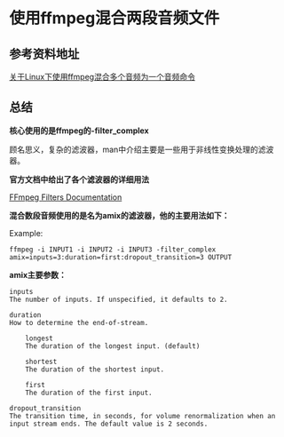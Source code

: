 使用ffmpeg混合两段音频文件
========================
## 参考资料地址
[关于Linux下使用ffmpeg混合多个音频为一个音频命令](http://blog.csdn.net/dongrideyoushang/article/details/50634742?locationNum=5)

## 总结

**核心使用的是ffmpeg的-filter_complex**

顾名思义，复杂的滤波器，man中介绍主要是一些用于非线性变换处理的滤波器。

**官方文档中给出了各个滤波器的详细用法**

[FFmpeg Filters Documentation](https://ffmpeg.org/ffmpeg-filters.html)

**混合数段音频使用的是名为amix的滤波器，他的主要用法如下：**

Example:

```
ffmpeg -i INPUT1 -i INPUT2 -i INPUT3 -filter_complex amix=inputs=3:duration=first:dropout_transition=3 OUTPUT 
```

**amix主要参数：**

```
inputs 
The number of inputs. If unspecified, it defaults to 2. 
 
duration 
How to determine the end-of-stream. 
 
    longest 
    The duration of the longest input. (default) 
 
    shortest 
    The duration of the shortest input. 
 
    first 
    The duration of the first input. 
 
dropout_transition 
The transition time, in seconds, for volume renormalization when an input stream ends. The default value is 2 seconds. 
```
